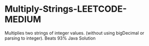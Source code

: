 # Multiply-Strings-LEETCODE-MEDIUM
Multiplies two strings of integer values. (without using bigDecimal or parsing to integer). Beats 93% Java Solution
